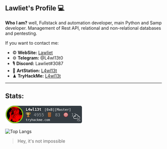 ## **Lawliet's Profile** 💻

**Who I am?** well, Fullstack and automation developer, main Python and Samp developer. Management of Rest API, relational and non-relational databases and pentesting.

If you want to contact me:

- © **WebSite:** [Lawliet](https://www.lawliet.today/)
- ⚙ **Telegram:** @L4wl13t0
- 🎙 **Discord:** Lawliet#3087
- 📁 **ArtStation:** [L4wl13t](https://www.artstation.com/l4wl13t)
- ♟ **TryHackMe:** [L4wl13t](https://tryhackme.com/p/L4wl13t)

***
## Stats:
![Lawliet's TryHackMe stats](https://raw.githubusercontent.com/L4wl13t-0/L4wl13t-0/main/L4wl13t_thm_master.png)

![Top Langs](https://github-readme-stats.vercel.app/api/top-langs/?username=L4wl13t-0&langs_count=6&layout=compact)


> Hey, it's not impossible
